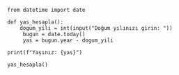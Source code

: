     from datetime import date

    def yas_hesapla():
        dogum_yili = int(input("Doğum yılınızı girin: "))
         bugun = date.today()
         yas = bugun.year - dogum_yili
    
    print(f"Yaşınız: {yas}")

    yas_hesapla()
